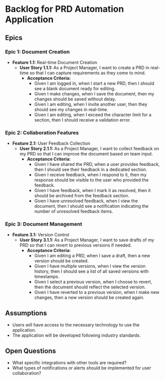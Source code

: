 # Backlog for PRD Automation Application

## Epics
### Epic 1: Document Creation
- **Feature 1.1:** Real-time Document Creation
  - **User Story 1.1.1:** As a Project Manager, I want to create a PRD in real-time so that I can capture requirements as they come to mind.
    - **Acceptance Criteria:**
      - Given I am logged in, when I start a new PRD, then I should see a blank document ready for editing.
      - Given I make changes, when I save the document, then my changes should be saved without delay.
      - Given I am editing, when I invite another user, then they should see my changes in real-time.
      - Given I am editing, when I exceed the character limit for a section, then I should receive a validation error.

### Epic 2: Collaboration Features
- **Feature 2.1:** User Feedback Collection
  - **User Story 2.1.1:** As a Project Manager, I want to collect feedback on my PRD so that I can improve the document based on team input.
    - **Acceptance Criteria:**
      - Given I have shared the PRD, when a user provides feedback, then I should see their feedback in a dedicated section.
      - Given I receive feedback, when I respond to it, then my response should be visible to the user who provided the feedback.
      - Given I have feedback, when I mark it as resolved, then it should be archived from the feedback section.
      - Given I have unresolved feedback, when I view the document, then I should see a notification indicating the number of unresolved feedback items.

### Epic 3: Document Management
- **Feature 3.1:** Version Control
  - **User Story 3.1.1:** As a Project Manager, I want to save drafts of my PRD so that I can revert to previous versions if needed.
    - **Acceptance Criteria:**
      - Given I am editing a PRD, when I save a draft, then a new version should be created.
      - Given I have multiple versions, when I view the version history, then I should see a list of all saved versions with timestamps.
      - Given I select a previous version, when I choose to revert, then the document should reflect the selected version.
      - Given I have reverted to a previous version, when I make new changes, then a new version should be created again.

## Assumptions
- Users will have access to the necessary technology to use the application.
- The application will be developed following industry standards.

## Open Questions
- What specific integrations with other tools are required?
- What types of notifications or alerts should be implemented for user collaboration?